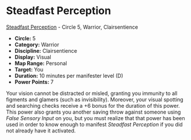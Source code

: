 # Steadfast Perception

[Steadfast Perception](/Psionics/S/SteadfastPerception.md) - Circle 5, Warrior, Clairsentience

- **Circle:** 5
- **Category:** Warrior
- **Discipline:** Clairsentience
- **Display:** Visual
- **Map Range:** Personal
- **Target:** You
- **Duration:** 10 minutes per manifester level (D)
- **Power Points:** 7

Your vision cannot be distracted or misled, granting you immunity to all figments and glamers (such as invisibility). Moreover, your visual spotting and searching checks receive a +6 bonus for the duration of this power. This power also grants you another saving throw against someone using *False Sensory Input* on you, but you must realize that that power has been used in order to know enough to manifest *Steadfast Perception* if you did not already have it activated.
